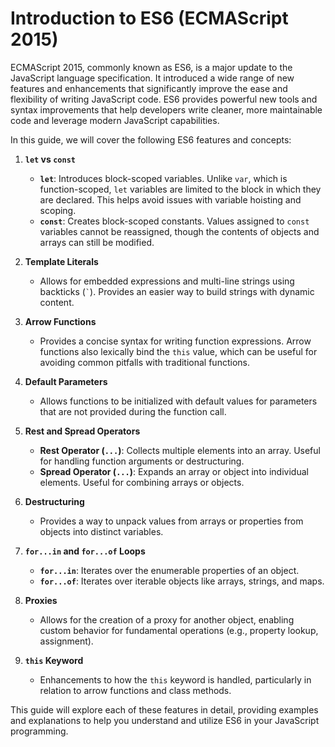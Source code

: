 # Introduction to ES6 (ECMAScript 2015)

ECMAScript 2015, commonly known as ES6, is a major update to the JavaScript language specification. It introduced a wide range of new features and enhancements that significantly improve the ease and flexibility of writing JavaScript code. ES6 provides powerful new tools and syntax improvements that help developers write cleaner, more maintainable code and leverage modern JavaScript capabilities.

In this guide, we will cover the following ES6 features and concepts:

1. **`let` vs `const`**
    - **`let`**: Introduces block-scoped variables. Unlike `var`, which is function-scoped, `let` variables are limited to the block in which they are declared. This helps avoid issues with variable hoisting and scoping.
    - **`const`**: Creates block-scoped constants. Values assigned to `const` variables cannot be reassigned, though the contents of objects and arrays can still be modified.

2. **Template Literals**
    - Allows for embedded expressions and multi-line strings using backticks (`` ` ``). Provides an easier way to build strings with dynamic content.

3. **Arrow Functions**
    - Provides a concise syntax for writing function expressions. Arrow functions also lexically bind the `this` value, which can be useful for avoiding common pitfalls with traditional functions.

4. **Default Parameters**
    - Allows functions to be initialized with default values for parameters that are not provided during the function call.

5. **Rest and Spread Operators**
    - **Rest Operator (`...`)**: Collects multiple elements into an array. Useful for handling function arguments or destructuring.
    - **Spread Operator (`...`)**: Expands an array or object into individual elements. Useful for combining arrays or objects.

6. **Destructuring**
    - Provides a way to unpack values from arrays or properties from objects into distinct variables.

7. **`for...in` and `for...of` Loops**
    - **`for...in`**: Iterates over the enumerable properties of an object.
    - **`for...of`**: Iterates over iterable objects like arrays, strings, and maps.

8. **Proxies**
    - Allows for the creation of a proxy for another object, enabling custom behavior for fundamental operations (e.g., property lookup, assignment).

9. **`this` Keyword**
    - Enhancements to how the `this` keyword is handled, particularly in relation to arrow functions and class methods.

This guide will explore each of these features in detail, providing examples and explanations to help you understand and utilize ES6 in your JavaScript programming.
